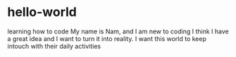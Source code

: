 # hello-world
learning how to code
My name is Nam, and I am new to coding I think I have a great idea and I want to turn it into reality. 
I want this world to keep intouch with their daily activities 
